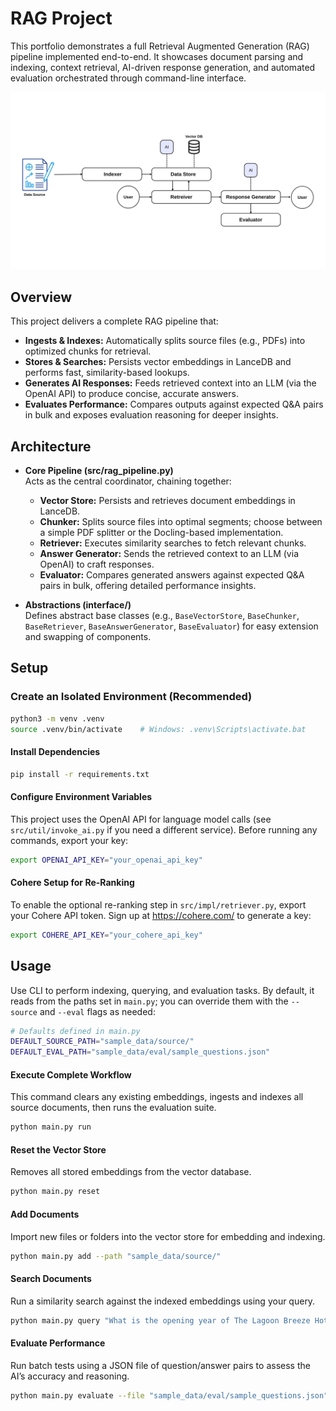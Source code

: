 # RAG Project

This portfolio demonstrates a full Retrieval Augmented Generation (RAG) pipeline implemented end-to-end. It showcases document parsing and indexing, context retrieval, AI-driven response generation, and automated evaluation orchestrated through command-line interface.

![rag-image](./rag-design-basic.png)

## Overview

This project delivers a complete RAG pipeline that:

- **Ingests & Indexes:** Automatically splits source files (e.g., PDFs) into optimized chunks for retrieval.
- **Stores & Searches:** Persists vector embeddings in LanceDB and performs fast, similarity-based lookups.
- **Generates AI Responses:** Feeds retrieved context into an LLM (via the OpenAI API) to produce concise, accurate answers.
- **Evaluates Performance:** Compares outputs against expected Q&A pairs in bulk and exposes evaluation reasoning for deeper insights.

## Architecture

- **Core Pipeline (src/rag_pipeline.py)**  
  Acts as the central coordinator, chaining together:
  
  - **Vector Store:** Persists and retrieves document embeddings in LanceDB.  
  - **Chunker:** Splits source files into optimal segments; choose between a simple PDF splitter or the Docling-based implementation.  
  - **Retriever:** Executes similarity searches to fetch relevant chunks.  
  - **Answer Generator:** Sends the retrieved context to an LLM (via OpenAI) to craft responses.  
  - **Evaluator:** Compares generated answers against expected Q&A pairs in bulk, offering detailed performance insights.

- **Abstractions (interface/)**  
  Defines abstract base classes (e.g., `BaseVectorStore`, `BaseChunker`, `BaseRetriever`, `BaseAnswerGenerator`, `BaseEvaluator`) for easy extension and swapping of components.  

## Setup

### Create an Isolated Environment (Recommended)

```bash
python3 -m venv .venv
source .venv/bin/activate    # Windows: .venv\Scripts\activate.bat

```
#### Install Dependencies

```bash
pip install -r requirements.txt
```

#### Configure Environment Variables

This project uses the OpenAI API for language model calls (see `src/util/invoke_ai.py` if you need a different service). Before running any commands, export your key:

```bash
export OPENAI_API_KEY="your_openai_api_key"
```

#### Cohere Setup for Re-Ranking

To enable the optional re-ranking step in `src/impl/retriever.py`, export your Cohere API token. Sign up at https://cohere.com/ to generate a key:

```bash
export COHERE_API_KEY="your_cohere_api_key"
```

## Usage

Use CLI to perform indexing, querying, and evaluation tasks. By default, it reads from the paths set in `main.py`; you can override them with the `--source` and `--eval` flags as needed:

```bash
# Defaults defined in main.py
DEFAULT_SOURCE_PATH="sample_data/source/"
DEFAULT_EVAL_PATH="sample_data/eval/sample_questions.json"
```
#### Execute Complete Workflow

This command clears any existing embeddings, ingests and indexes all source documents, then runs the evaluation suite.

```bash
python main.py run
```
#### Reset the Vector Store

Removes all stored embeddings from the vector database.

```bash
python main.py reset
```

#### Add Documents

Import new files or folders into the vector store for embedding and indexing.

```bash
python main.py add --path "sample_data/source/"
```

#### Search Documents

Run a similarity search against the indexed embeddings using your query.

```bash
python main.py query "What is the opening year of The Lagoon Breeze Hotel?"
```

#### Evaluate Performance

Run batch tests using a JSON file of question/answer pairs to assess the AI’s accuracy and reasoning.

```bash
python main.py evaluate --file "sample_data/eval/sample_questions.json"
```
